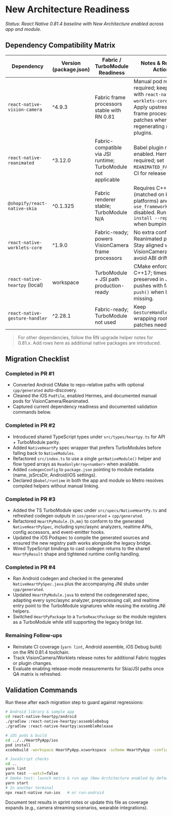 # New Architecture Readiness

_Status: React Native 0.81.4 baseline with New Architecture enabled across app and module._

## Dependency Compatibility Matrix

| Dependency | Version (package.json) | Fabric / TurboModule Readiness | Notes & Required Actions |
| --- | --- | --- | --- |
| `react-native-vision-camera` | ^4.9.3 | Fabric frame processors stable with RN 0.81 | Manual pod remains required; keep paired with `react-native-worklets-core` ≥1.9.0. Apply upstream 4.9 frame processor patches when regenerating native plugins. |
| `react-native-reanimated` | ^3.12.0 | Fabric-compatible via JSI runtime; TurboModule not applicable | Babel plugin must stay enabled. Hermes is required; set `REANIMATED_FABRIC=1` in CI for release builds. |
| `@shopify/react-native-skia` | ^0.1.325 | Fabric renderer stable; TurboModule N/A | Requires C++17 (matched on both platforms) and `use_frameworks!` disabled. Run `pod install --repo-update` when bumping. |
| `react-native-worklets-core` | ^1.9.0 | Fabric-ready; powers VisionCamera frame processors | No extra config beyond Reanimated plugin. Stay aligned with VisionCamera minor to avoid ABI drift. |
| `react-native-heartpy` (local) | workspace | TurboModule + JSI path production-ready | CMake enforces C++17; timestamps preserved in JSI pushes with fallback to `push()` when binding missing. |
| `react-native-gesture-handler` | ^2.28.1 | Fabric-ready; TurboModule not used | Keep `GestureHandlerRootView` wrapping root. No extra patches needed. |

> For other dependencies, follow the RN upgrade helper notes for 0.81.x. Add rows here as additional native packages are introduced.

## Migration Checklist

### Completed in PR #1
- Converted Android CMake to repo-relative paths with optional `cpp/generated` auto-discovery.
- Cleaned the iOS `Podfile`, enabled Hermes, and documented manual pods for VisionCamera/Reanimated.
- Captured current dependency readiness and documented validation commands below.

### Completed in PR #2
- Introduced shared TypeScript types under `src/types/heartpy.ts` for API + TurboModule parity.
- Added `NativeHeartPy` spec wrapper that prefers TurboModules before falling back to `NativeModules`.
- Refactored `src/index.ts` to use a single `getNativeModule()` helper and flow typed arrays as `ReadonlyArray<number>` when available.
- Added `codegenConfig` to `package.json` pointing to module metadata (name, jsSrcsDir, Android/iOS settings).
- Declared `@babel/runtime` in both the app and module so Metro resolves compiled helpers without manual linking.

### Completed in PR #3
- Added the TS TurboModule spec under `src/specs/NativeHeartPy.ts` and refreshed codegen outputs in `ios/generated` + `cpp/generated`.
- Refactored `HeartPyModule.{h,mm}` to conform to the generated `NativeHeartPySpec`, including sync/async analyzers, realtime APIs, config accessors, and event-emitter hooks.
- Updated the iOS Podspec to compile the generated sources and ensured the new registry path works alongside the legacy bridge.
- Wired TypeScript bindings to cast codegen returns to the shared `HeartPyResult` shape and tightened runtime config handling.

### Completed in PR #4
- Ran Android codegen and checked in the generated `NativeHeartPySpec.java` plus the accompanying JNI stubs under `cpp/generated`.
- Updated `HeartPyModule.java` to extend the codegenerated spec, adapting every sync/async analyzer, preprocessing call, and realtime entry point to the TurboModule signatures while reusing the existing JNI helpers.
- Switched `HeartPyPackage` to a `TurboReactPackage` so the module registers as a TurboModule while still supporting the legacy bridge list.

### Remaining Follow-ups
- Reinstate CI coverage (`yarn lint`, Android assemble, iOS Debug build) on the RN 0.81.4 toolchain.
- Track VisionCamera/Worklets release notes for additional Fabric toggles or plugin changes.
- Evaluate enabling release-mode measurements for Skia/JSI paths once QA matrix is refreshed.

## Validation Commands

Run these after each migration step to guard against regressions:

```bash
# Android library & sample app
cd react-native-heartpy/android
./gradlew :react-native-heartpy:assembleDebug
./gradlew :react-native-heartpy:assembleRelease

# iOS pods & build
cd ../../HeartPyApp/ios
pod install
xcodebuild -workspace HeartPyApp.xcworkspace -scheme HeartPyApp -configuration Debug -sdk iphonesimulator

# JavaScript checks
cd ..
yarn lint
yarn test --watch=false
# Smoke test: launch metro & run app (New Architecture enabled by default)
yarn start
# In another terminal
npx react-native run-ios   # or run-android
```

Document test results in sprint notes or update this file as coverage expands (e.g., camera streaming scenarios, wearable integrations).
